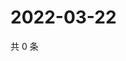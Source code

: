 # 2022-03-22

共 0 条

<!-- BEGIN WEIBO -->
<!-- 最后更新时间 Tue Mar 22 2022 05:10:33 GMT+0800 (China Standard Time) -->

<!-- END WEIBO -->
